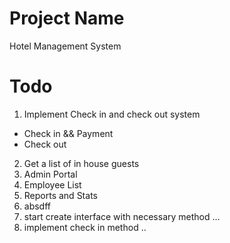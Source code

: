 # Project Name
Hotel Management System

# Todo
1. Implement Check in and check out system
- Check in && Payment
- Check out
2. Get a list of in house guests
3. Admin Portal
4. Employee List 
5. Reports and Stats 
6. absdff
7. start create interface with necessary method ...
8.  implement check in method  ..



